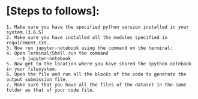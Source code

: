 # [Steps to follows]:

	1. Make sure you have the specified python version installed in your system.(3.6.5)
	2. Make sure you have installed all the modules specified in requirement.txt.
	3. Now run jupyter-notebook using the command on the terminal:
	4. Open Terminal/Shell run the command
		--$ jupyter-notebook
	5. Now get to the location where you have stored the ipython notebook in your filesystem.
	6. Open the file and run all the blocks of the code to generate the output submission file.
	7. Make sure that you have all the files of the dataset in the same folder as that of your code file.

